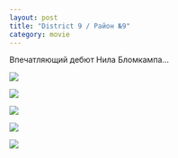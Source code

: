 ```yaml
---
layout: post
title: "District 9 / Район №9"
category: movie
---
```

Впечатляющий дебют Нила Бломкампа...

![](https://pics.livejournal.com/quillcraft/pic/000h59bz)

![](https://pics.livejournal.com/quillcraft/pic/000h89k6)

![](https://pics.livejournal.com/quillcraft/pic/000h69sh)

![](https://pics.livejournal.com/quillcraft/pic/000h96sb)

![](https://pics.livejournal.com/quillcraft/pic/000h7ztk)
